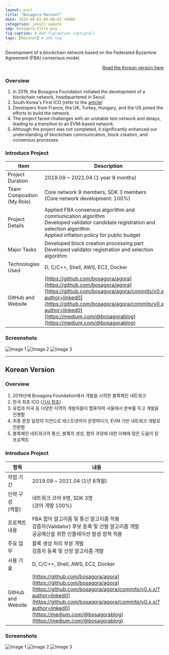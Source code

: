 ```yaml
---
layout: post
title: "Bosagora Mainnet"
date: 2019-09-01 00:00:01 +0900
categories: jekyll update
img: bosagora-title.png
fig-caption: # Add figcaption (optional)
tags: [Mainnet] # add tag
---
```

Development of a blockchain network based on the Federated Byzantine Agreement (FBA) consensus model.

<div style="text-align: right;">
    <a href="#for-korean-users">Read the Korean version here</a> 
</div>

### Overview
1. In 2019, the Bosagora Foundation initiated the development of a blockchain network, headquartered in Seoul.
2. South Korea's First ICO (refer to the [article](https://www.the-blockchain.com/2017/05/06/south-koreas-boscoin-announces-ico-may-10th-2017/))
3. Developers from France, the UK, Turkey, Hungary, and the US joined the efforts to build the network.
4. The project faced challenges with an unstable test network and delays, leading to a transition to an EVM-based network.
5. Although the project was not completed, it significantly enhanced our understanding of blockchain communication, block creation, and consensus processes.

### Introduce Project

| Item                      | Description                                                                                                                                                                                                                                                                      |
|---------------------------|----------------------------------------------------------------------------------------------------------------------------------------------------------------------------------------------------------------------------------------------------------------------------------|
| Project Duration          | 2019.09 ~ 2021.04 (1 year 8 months)                                                                                                                                                                                                                                              |
| Team Composition<br>(My Role) | Core network 9 members, SDK 3 members <br> (Core network development: 100%)                                                                                                                                                                                                      |
| Project Details           | Applied FBA consensus algorithm and communication algorithm <br> Developed validator candidate registration and selection algorithm <br> Applied inflation policy for public budget                                                                                              |
| Major Tasks     | Developed block creation processing part <br> Developed validator registration and selection algorithm                                                                                                                                                                           |
| Technologies Used         | D, C/C++, Shell, AWS, EC2, Docker                                                                                                                                                                                                                                                |
| GitHub and Website        | [https://github.com/bosagora/agora](https://github.com/bosagora/agora) <br> [https://github.com/bosagora/agora/commits/v0.x.x/?author=linked0](https://github.com/bosagora/agora/commits/v0.x.x/?author=linked0) <br> [https://medium.com/@bosagorablog](https://medium.com/@bosagorablog) |

### Screenshots
![Image 1]({{site.baseurl}}/assets/img/bosagora-1.png)
![Image 2]({{site.baseurl}}/assets/img/bosagora-2.png)
![Image 3]({{site.baseurl}}/assets/img/bosagora-3.png)

---
## Korean Version
### Overview
1. 2019년에 Bosagora Foundation에서 개발을 시작한 블록체인 네트워크
2. 한국 최초 ICO ([기사 참조](https://www.the-blockchain.com/2017/05/06/south-koreas-boscoin-announces-ico-may-10th-2017/))
3. 유럽과 미국 등 다양한 지역의 개발자들이 합류하여 서울에서 본부를 두고 개발을 진행함
4. 최종 론칭 일정의 지연으로 테스트넷까지 운영하다가, EVM 기반 네트워크 개발로 전환함
5. 블록체인 네트워크의 통신, 블록의 생성, 합의 과정에 대한 이해에 많은 도움이 된 프로젝트

### Introduce Project

| 항목              | 내용                                                                                                                                                                                                                                                                                         |
|-----------------|--------------------------------------------------------------------------------------------------------------------------------------------------------------------------------------------------------------------------------------------------------------------------------------------|
| 작업 기간           | 2019.09 ~ 2021.04 (1년 8개월)                                                                                                                                                                                                                                                                 |
| 인력 구성<br>(역할)       | 네트워크 코어 9명, SDK 3명<br>(코어 개발 100%)                                                                                                                                                                                                                                                         |
| 프로젝트 내용         | FBA 합의 알고리즘 및 통신 알고리즘 적용 <br> 검증자(Validator) 후보 등록 및 선발 알고리즘 개발 <br> 공공예산을 위한 인플레이션 발생 정책 적용                                                                                                                                                                                               |
| 주요 업무           | 블록 생성 처리 부분 개발 <br> 검증자 등록 및 선정 알고리즘 개발                                                                                                                                                                                                                                                    |
| 사용 기술           | D, C/C++, Shell, AWS, EC2, Docker                                                                                                                                                                                                                                                          |
| GitHub and Website | [https://github.com/bosagora/agora](https://github.com/bosagora/agora) <br> [https://github.com/bosagora/agora/commits/v0.x.x/?author=linked0](https://github.com/bosagora/agora/commits/v0.x.x/?author=linked0) <br> [https://medium.com/@bosagorablog](https://medium.com/@bosagorablog) |


### Screenshots
![Image 1]({{site.baseurl}}/assets/img/bosagora-1.png)
![Image 2]({{site.baseurl}}/assets/img/bosagora-2.png)
![Image 3]({{site.baseurl}}/assets/img/bosagora-3.png)